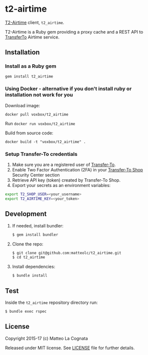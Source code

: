 t2-airtime
==========

[T2-Airtime](https://matteolc.github.io/t2_airtime/) client, `t2_airtime`.

T2-Airtime is a Ruby gem providing a proxy cache and a REST API to [TransferTo](https://www.transfer-to.com/home) Airtime service.

## Installation

### Install as a Ruby gem

``` sh
gem install t2_airtime
```

### Using Docker - alternative if you don't install ruby or installation not work for you

Download image:

```
docker pull voxbox/t2_airtime
```
Run `docker run voxbox/t2_airtime`

Build from source code:

```
docker build -t "voxbox/t2_airtime" .
```

### Setup Transfer-To credentials

1. Make sure you are a registered user of [Transfer-To](https://www.transfer-to.com/home).
2. Enable Two Factor Authentication (2FA) in your [Transfer-To Shop](https://shop.transferto.com) Security Center section
2. Retrieve API key (token) created by Transfer-To Shop.
3. Export your secrets as an environment variables:

```sh
export T2_SHOP_USER=<your_username>
export T2_AIRTIME_KEY=<your_token>
```

## Development

1.  If needed, install bundler:

    ```sh
    $ gem install bundler
    ```

2.  Clone the repo:

    ```sh
    $ git clone git@github.com:matteolc/t2_airtime.git
    $ cd t2_airtime
    ```

3.  Install dependencies:

    ```sh
    $ bundle install
    ```

## Test

Inside the `t2_airtime` repository directory run:

```sh
$ bundle exec rspec
```


## License

Copyright 2015-17 (c) Matteo La Cognata

Released under MIT license.
See [LICENSE](https://raw.githubusercontent.com/apiaryio/apiary-client/master/LICENSE) file for further details.